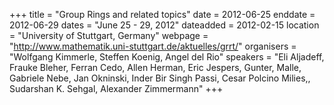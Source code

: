 +++
title = "Group Rings and related topics"
date = 2012-06-25
enddate = 2012-06-29
dates = "June 25 - 29, 2012"
dateadded = 2012-02-15
location = "University of Stuttgart, Germany"
webpage = "http://www.mathematik.uni-stuttgart.de/aktuelles/grrt/"
organisers = "Wolfgang Kimmerle, Steffen Koenig, Angel del Rio"
speakers = "Eli Aljadeff, Frauke Bleher, Ferran Cedo, Allen Herman, Eric Jespers, Gunter, Malle, Gabriele Nebe, Jan Okninski, Inder Bir Singh Passi, Cesar Polcino Milies,, Sudarshan K. Sehgal, Alexander Zimmermann"
+++

